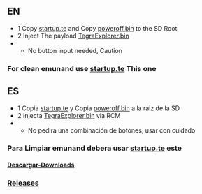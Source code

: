 ## EN
* 1 Copy [startup.te](startup.te?raw=true) and Copy [poweroff.bin](poweroff.bin)  to the SD Root
* 2 Inject The payload [TegraExplorer.bin](https://github.com/StarDustCFW/Haku33/raw/master/romfs/TegraExplorer.bin)
* * No button input needed, Caution
### For clean emunand use [startup.te](EmuKiller/startup.te?raw=true) This one

## ES
* 1 Copia [startup.te](startup.te?raw=true) y Copia [poweroff.bin](poweroff.bin) a la raiz de la SD
* 2 injecta [TegraExplorer.bin](https://github.com/StarDustCFW/Haku33/raw/master/romfs/TegraExplorer.bin) via RCM
* * No pedira una combinación de botones, usar con cuidado
### Para Limpiar emunand debera usar [startup.te](EmuKiller/startup.te?raw=true) este

#### [Descargar-Downloads](https://github.com/StarDustCFW/Haku33/archive/master.zip)
### [Releases](https://github.com/StarDustCFW/Haku33/releases/latest)
